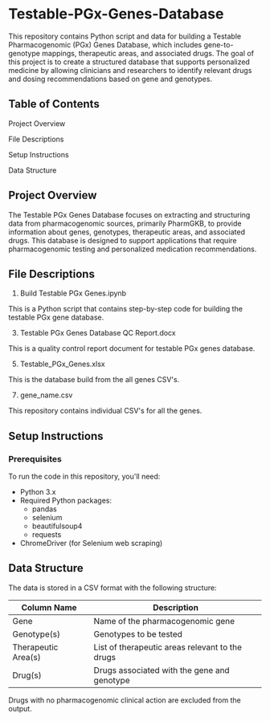 # Testable-PGx-Genes-Database

This repository contains Python script and data for building a Testable Pharmacogenomic (PGx) Genes Database, which includes gene-to-genotype mappings, therapeutic areas, and associated drugs. The goal of this project is to create a structured database that supports personalized medicine by allowing clinicians and researchers to identify relevant drugs and dosing recommendations based on gene and genotypes.

## Table of Contents

Project Overview

File Descriptions

Setup Instructions

Data Structure

## Project Overview

The Testable PGx Genes Database focuses on extracting and structuring data from pharmacogenomic sources, primarily PharmGKB, to provide information about genes, genotypes, therapeutic areas, and associated drugs. This database is designed to support applications that require pharmacogenomic testing and personalized medication recommendations.

## File Descriptions

1. Build Testable PGx Genes.ipynb

This is a Python script that contains step-by-step code for building the testable PGx gene database.

3. Testable PGx Genes Database QC Report.docx
   
This is a quality control report document for testable PGx genes database.

5. Testable_PGx_Genes.xlsx
   
This is the database build from the all genes CSV's.

7. gene_name.csv

This repository contains individual CSV's for all the genes.

## Setup Instructions

### Prerequisites

To run the code in this repository, you'll need:

- Python 3.x
- Required Python packages:
    - pandas
    - selenium
    - beautifulsoup4
    - requests
- ChromeDriver (for Selenium web scraping)

## Data Structure

The data is stored in a CSV format with the following structure:

Column Name        | Description
-----------        | -----------
Gene	           | Name of the pharmacogenomic gene
Genotype(s)	       | Genotypes to be tested 
Therapeutic Area(s)| List of therapeutic areas relevant to the drugs
Drug(s)	           | Drugs associated with the gene and genotype

Drugs with no pharmacogenomic clinical action are excluded from the output.
  
